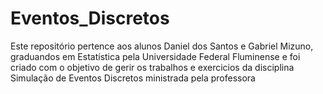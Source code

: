 # Eventos_Discretos
Este repositório pertence aos alunos Daniel dos Santos e Gabriel Mizuno, graduandos em Estatística pela 
Universidade Federal Fluminense e foi criado com o objetivo de gerir os trabalhos e exercicios da disciplina Simulação de Eventos Discretos
ministrada pela professora 
